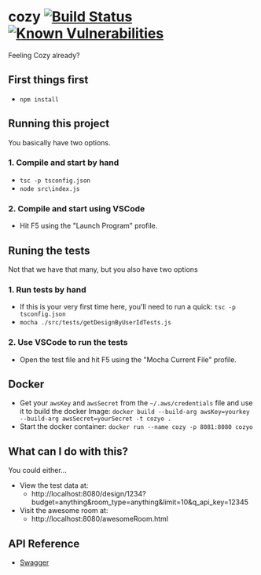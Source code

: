 # cozy [![Build Status](https://travis-ci.org/felipegtx/cozy.svg?branch=master)](https://travis-ci.org/felipegtx/cozy) [![Known Vulnerabilities](https://snyk.io/test/github/felipegtx/cozy/badge.svg)](https://snyk.io/test/github/felipegtx/cozy)

Feeling Cozy already?

## First things first
- `npm install`

## Running this project
You basically have two options.

### 1. Compile and start by hand
 - `tsc -p tsconfig.json`
 - `node src\index.js`

### 2. Compile and start using VSCode
 - Hit F5 using the "Launch Program" profile.

## Runing the tests
Not that we have that many, but you also have two options

### 1. Run tests by hand
 - If this is your very first time here, you'll need to run a quick: `tsc -p tsconfig.json`
 - `mocha ./src/tests/getDesignByUserIdTests.js`

### 2. Use VSCode to run the tests
 - Open the test file and hit F5 using the "Mocha Current File" profile.

## Docker
 - Get your `awsKey` and `awsSecret` from the `~/.aws/credentials` file and use it to build the docker Image: `docker build --build-arg awsKey=yourkey --build-arg awsSecret=yourSecret -t cozyo .`
 - Start the docker container: `docker run --name cozy -p 8081:8080 cozyo`

## What can I do with this?
You could either...
 - View the test data at:
    - http://localhost:8080/design/1234?budget=anything&room_type=anything&limit=10&q_api_key=12345
 - Visit the awesome room at: 
    - http://localhost:8080/awesomeRoom.html

## API Reference
 - [Swagger](https://app.swaggerhub.com/apis/felipegtx9/procedural-design/0.0.2)
